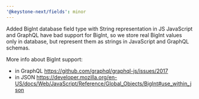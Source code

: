 ```yaml
---
'@keystone-next/fields': minor
---
```


Added BigInt database field type with String representation in JS
JavaScript and GraphQL have bad support for BigInt, so we store
real BigInt values only in database, but represent them as strings
in JavaScript and GraphQL schemas.

More info about BigInt support:

- in GraphQL https://github.com/graphql/graphql-js/issues/2017
- in JSON https://developer.mozilla.org/en-US/docs/Web/JavaScript/Reference/Global_Objects/BigInt#use_within_json
